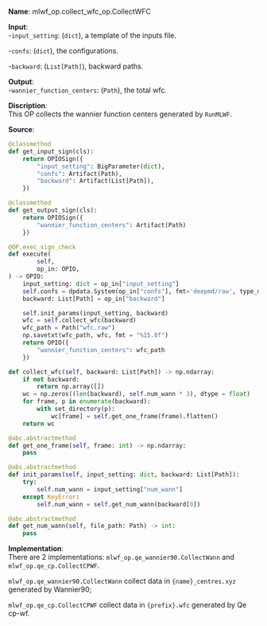 **Name**: mlwf_op.collect_wfc_op.CollectWFC  

**Input**:  
-`input_setting`: (`dict`), a template of the inputs file.

-`confs`: (`dict`), the configurations.

-`backward`: (`List[Path]`), backward paths.

**Output**:  
-`wannier_function_centers`: (`Path`), the total wfc.

**Discription**:  
This OP collects the wannier function centers generated by `RunMLWF`. 

**Source**:
```python
@classmethod
def get_input_sign(cls):
    return OPIOSign({
        "input_setting": BigParameter(dict),
        "confs": Artifact(Path),
        "backward": Artifact(List[Path]),
    })

@classmethod
def get_output_sign(cls):
    return OPIOSign({
        "wannier_function_centers": Artifact(Path)
    })

@OP.exec_sign_check
def execute(
        self,
        op_in: OPIO,
) -> OPIO:
    input_setting: dict = op_in["input_setting"]
    self.confs = dpdata.System(op_in["confs"], fmt='deepmd/raw', type_map = ['O', 'H'])
    backward: List[Path] = op_in["backward"]

    self.init_params(input_setting, backward)
    wfc = self.collect_wfc(backward)
    wfc_path = Path("wfc.raw")
    np.savetxt(wfc_path, wfc, fmt = "%15.8f")
    return OPIO({
        "wannier_function_centers": wfc_path
    })

def collect_wfc(self, backward: List[Path]) -> np.ndarray:
    if not backward:
        return np.array([])
    wc = np.zeros((len(backward), self.num_wann * 3), dtype = float)
    for frame, p in enumerate(backward):
        with set_directory(p):
            wc[frame] = self.get_one_frame(frame).flatten()
    return wc

@abc.abstractmethod
def get_one_frame(self, frame: int) -> np.ndarray:
    pass

@abc.abstractmethod
def init_params(self, input_setting: dict, backward: List[Path]):
    try:
        self.num_wann = input_setting["num_wann"]
    except KeyError:
        self.num_wann = self.get_num_wann(backward[0])

@abc.abstractmethod
def get_num_wann(self, file_path: Path) -> int:
    pass
```

**Implementation**:  
There are 2 implementations: `mlwf_op.qe_wannier90.CollectWann` and `mlwf_op.qe_cp.CollectCPWF`.

`mlwf_op.qe_wannier90.CollectWann` collect data in `{name}_centres.xyz` generated by Wannier90;

`mlwf_op.qe_cp.CollectCPWF` collect data in `{prefix}.wfc` generated by Qe cp-wf.
